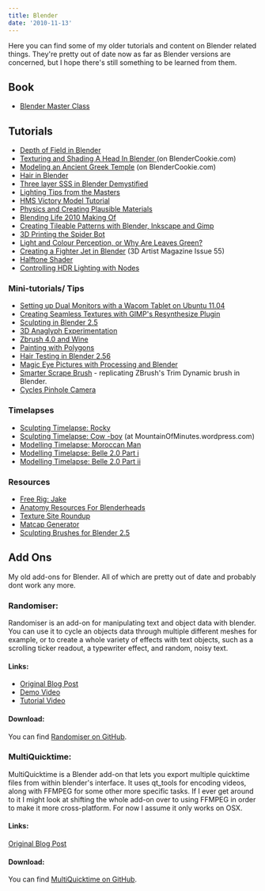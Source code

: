 ```yaml
---
title: Blender
date: '2010-11-13'
---
```


Here you can find some of my older tutorials and content on Blender related things. They're pretty out of date now as far as Blender versions are concerned, but I hope there's still something to be learned from them.

## Book
 * [Blender Master Class](https://www.amazon.com/Blender-Master-Class-Hands-Sculpting/dp/1593275102)

## Tutorials

  * [Depth of Field in Blender](/2011/06/01/depth-of-field-in-blender/)
  * [Texturing and Shading A Head In Blender ](/2011/05/25/blender-cookie-tutorial-texturing-and-rendering-a-head-in-blender/)(on BlenderCookie.com)
  * [Modeling an Ancient Greek Temple](http://cgcookie.com/blender/cgc-series/modeling-a-greek-temple-in-blender/) (on BlenderCookie.com)
  * [Hair in Blender](/2011/02/17/hair-in-blender/)
  * [Three layer SSS in Blender Demystified](/2010/05/31/three-layer-sss-in-blender-demystified/)
  * [Lighting Tips from the Masters](/2010/06/03/lighting-tips-from-the-masters/)
  * [HMS Victory Model Tutorial](/2009/03/18/hms-victory-model-tutorial/)
  * [Physics and Creating Plausible Materials](/2010/08/27/plausiblematerials/)
  * [Blending Life 2010 Making Of](/2010/02/24/blending-life-2010/#more-388)
  * [Creating Tileable Patterns with Blender, Inkscape and Gimp](/2009/07/06/creating-tileable-patterns-with-gimp-inkscape-and-blender/)
  * [3D Printing the Spider Bot](/2013/06/18/3d-printing-the-spider-bot/)
  * [Light and Colour Perception, or Why Are Leaves Green?](/2013/05/30/light-and-colour-perception-or-why-are-leaves-green/)
  * [Creating a Fighter Jet in Blender](http://www.3dartistonline.com/news/2013/05/3d-artist-issue-55-out-today/) (3D Artist Magazine Issue 55)
  * [Halftone Shader](/2013/02/14/halftone-shader/)
  * [Controlling HDR Lighting with Nodes](http://t.co/YN7OnwZqHS)

### Mini-tutorials/ Tips 
  * [Setting up Dual Monitors with a Wacom Tablet on Ubuntu 11.04](/2011/05/25/setting-up-dual-monitors-with-a-wacom-tablet-on-ubuntu-11-04/)
  * [Creating Seamless Textures with GIMP's Resynthesize Plugin](/2011/05/12/mini-tutorial-creating-seamless-textures-with-gimps-resynthesize-plugin/)
  * [Sculpting in Blender 2.5](/2010/07/29/blender-2-5-sculpting/)
  * [3D Anaglyph Experimentation](/2010/06/21/3d-anaglyph-experimentation/)
  * [Zbrush 4.0 and Wine](/2010/10/20/zbrush-4-0-and-wine/)
  * [Painting with Polygons](/2009/07/29/painting-with-polygons/)
  * [Hair Testing in Blender 2.56](/2011/02/02/hair-testing-in-blender-2-56/)
  * [Magic Eye Pictures with Processing and Blender](/2013/06/07/magic-eye-pictures-with-processing-and-blender/)
  * [Smarter Scrape Brush](/2013/05/01/smarter-scrape-brush/) \- replicating ZBrush's Trim Dynamic brush in Blender.
  * [Cycles Pinhole Camera ](/2013/03/04/cycles-experiment-pinhole-camera/)

### Timelapses 
  * [Sculpting Timelapse: Rocky](/2010/10/14/rocky/)
  * [Sculpting Timelapse: Cow -boy](http://mountainofminutes.wordpress.com/2011/07/18/cow-boy/) (at MountainOfMinutes.wordpress.com)
  * [Modelling Timelapse: Moroccan Man](/2010/06/16/modelling-timelapse/)
  * [Modelling Timelapse: Belle 2.0 Part i](/2009/07/04/modelling-timelapse-belle-2-0/)
  * [Modelling Timelapse: Belle 2.0 Part ii](/2009/07/10/modeling-timelapse-belle-2-0-part-ii/)

### Resources 
  * [Free Rig: Jake](/2011/03/28/free-rig-jake/)
  * [Anatomy Resources For Blenderheads](/2010/08/18/anatomy-resources-for-blenderheads/)
  * [Texture Site Roundup](/2010/11/11/texture-site-roundup/)
  * [Matcap Generator](/2010/07/30/matcap-generator/)
  * [Sculpting Brushes for Blender 2.5](/2010/11/26/sculpting-brushes-for-blender-2-5/)


## Add Ons
My old add-ons for Blender. All of which are pretty out of date and probably dont work any more.

### Randomiser:
Randomiser is an add-on for manipulating text and object data with blender. You can use it to cycle an objects data through multiple different meshes for example, or to create a whole variety of effects with text objects, such as a scrolling ticker readout, a typewriter effect, and random, noisy text.

#### Links:
* [Original Blog Post](/2014/04/02/randomiser-add-on/) 
* [Demo Video](https://www.youtube.com/watch?v=Jg93ksWYKws) 
* [Tutorial Video](https://www.youtube.com/watch?v=ys7Rh76jUN8)

#### Download:

You can find [Randomiser on GitHub](https://github.com/BenSimonds/Randomiser). 

### MultiQuicktime:
MultiQuicktime is a Blender add-on that lets you export multiple quicktime files from within blender's interface. It uses qt_tools for encoding videos, along with FFMPEG for some other more specific tasks. If I ever get around to it I might look at shifting the whole add-on over to using FFMPEG in order to make it more cross-platform. For now I assume it only works on OSX.

#### Links:

[Original Blog Post](/2013/10/14/multi-quicktime-add-on/ "Multi Quicktime Add-On")

#### Download:

You can find [MultiQuicktime on GitHub](https://github.com/BenSimonds/Multiquicktime).


